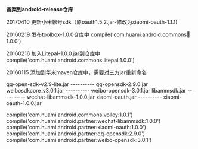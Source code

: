 **备案到android-release仓库**

20170410
更新小米帐号sdk（原oauth1.5.2.jar-修改为xiaomi-oauth-1.1.1)

20160219
发布toolbox-1.0.0仓库中
compile('com.huami.android.commons:toolbox:1.0.0')

20160216
加入Litepal-1.0.0.jar到仓库中
compile('com.huami.android.commons:litepal:1.0.0')

20160115
添加到华米maven仓库中，需要对三方jar重新命名

qq-open-sdk-v2.9-lite.jar	----------   qq-opensdk-2.9.0.jar
weibosdkcore_v3.0.1.jar     ----------   weibo-opensdk-3.0.1.jar
libammsdk.jar			    ----------   wechat-libammsdk-1.0.0.jar
xiaomi-oauth.jar            ----------   xiaomi-oauth-1.0.0.jar

compile('com.huami.android.commons:volley:1.0.1')
compile('com.huami.android.partner:wechat-libammsdk:1.0.0')
compile('com.huami.android.partner:xiaomi-oauth:1.0.0')
compile('com.huami.android.partner:qq-opensdk:2.9.0')
compile('com.huami.android.partner:weibo-opensdk:3.0.1')
